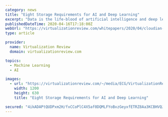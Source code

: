 ```yaml
---
category: news
title: "Eight Storage Requirements for AI and Deep Learning"
excerpt: "Data is the life-blood of artificial intelligence and deep learning (AI and DL). Vast quantities of training data enhance accuracy in the search for potentially predictive relationships. This paper delivers eight specific storage requirements of AI and DL applications and why they demand the data management capabilities supplied by enterprise object storage solutions."
publishedDateTime: 2020-04-16T17:18:00Z
webUrl: "https://virtualizationreview.com/whitepapers/2020/04/cloudian-eight-storage-requirements-for-ai-and-deep-learning.aspx?admgarea=symantec&tc=page0"
type: article

provider:
  name: Virtualization Review
  domain: virtualizationreview.com

topics:
  - Machine Learning
  - AI

images:
  - url: "https://virtualizationreview.com/~/media/ECG/VirtualizationReview/VRlogo.jpg"
    width: 1200
    height: 630
    title: "Eight Storage Requirements for AI and Deep Learning"

secured: "4ikADAPtQUDPxm2H/fxCCoPlC4X5af0DQMLFYoBxzGeyxfETRZ8Aa3KCBHVQJTqXtB7fEEzWrj/d+eI84+IPhmQVafACghFDJOcNsLr5oQ3IoJhKG4ceX6n/ClSENc5wt9pLigLhtL49wvBZbJYttO2Vv65P1d5pjcpTy6amgqRuV/+Q7Dkx6P6s0lUztOrwHGCD6DwZO1Owyo85W6+BS+lHgRfN8fZslorbOWSEzqIvsqBSJxlrk5uRKrNiN+tiLrj/Ix9hxZSOtjXekU9Y7ChMfNmmCIMJEAkaBeh15qlohA7WQUkS0DktoffzSwbn;dOPCkeu5ZNbeXinEtLZ8TA=="
---
```


